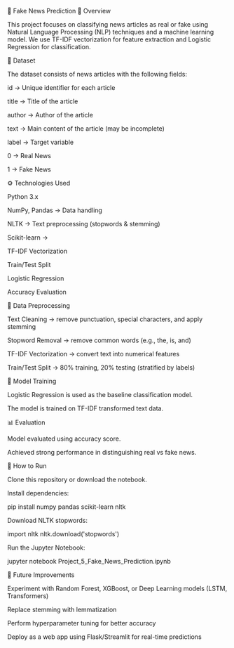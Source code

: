 📰 Fake News Prediction
📌 Overview

This project focuses on classifying news articles as real or fake using Natural Language Processing (NLP) techniques and a machine learning model.
We use TF-IDF vectorization for feature extraction and Logistic Regression for classification.

📂 Dataset

The dataset consists of news articles with the following fields:

id → Unique identifier for each article

title → Title of the article

author → Author of the article

text → Main content of the article (may be incomplete)

label → Target variable

0 → Real News

1 → Fake News

⚙️ Technologies Used

Python 3.x

NumPy, Pandas → Data handling

NLTK → Text preprocessing (stopwords & stemming)

Scikit-learn →

TF-IDF Vectorization

Train/Test Split

Logistic Regression

Accuracy Evaluation

🧹 Data Preprocessing

Text Cleaning → remove punctuation, special characters, and apply stemming

Stopword Removal → remove common words (e.g., the, is, and)

TF-IDF Vectorization → convert text into numerical features

Train/Test Split → 80% training, 20% testing (stratified by labels)

🤖 Model Training

Logistic Regression is used as the baseline classification model.

The model is trained on TF-IDF transformed text data.

📊 Evaluation

Model evaluated using accuracy score.

Achieved strong performance in distinguishing real vs fake news.

🚀 How to Run

Clone this repository or download the notebook.

Install dependencies:

pip install numpy pandas scikit-learn nltk


Download NLTK stopwords:

import nltk
nltk.download('stopwords')


Run the Jupyter Notebook:

jupyter notebook Project_5_Fake_News_Prediction.ipynb

📌 Future Improvements

Experiment with Random Forest, XGBoost, or Deep Learning models (LSTM, Transformers)

Replace stemming with lemmatization

Perform hyperparameter tuning for better accuracy

Deploy as a web app using Flask/Streamlit for real-time predictions
